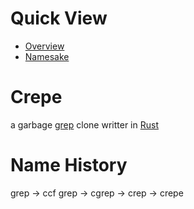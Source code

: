 # Quick View
- [Overview](#crepe)
- [Namesake](#name-history)

# Crepe
a garbage [grep](https://www.gnu.org/software/grep/) clone writter in [Rust](https://rust-lang.org)

# Name History
grep -> ccf grep -> cgrep -> crep -> crepe
